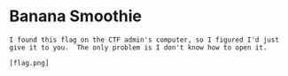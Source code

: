 # Banana Smoothie

```
I found this flag on the CTF admin's computer, so I figured I'd just give it to you.  The only problem is I don't know how to open it.

[flag.png]
```
